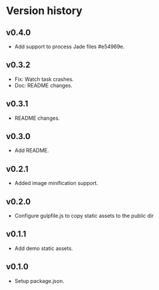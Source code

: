 # Version history

## v0.4.0

* Add support to process Jade files #e54969e.

## v0.3.2

* Fix: Watch task crashes.
* Doc: README changes.

## v0.3.1

* README changes.

## v0.3.0

* Add README.

## v0.2.1

* Added image minification support.

## v0.2.0

* Configure gulpfile.js to copy static assets to the public dir

## v0.1.1

* Add demo static assets.

## v0.1.0

* Setup package.json.
